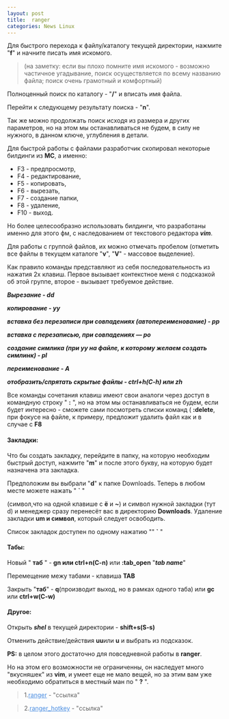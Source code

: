 ```yaml
---
layout: post
title:  ranger
categories: News Linux
---
```


<style>
    .blu { color: #468be1; }
</style>

Для быстрого перехода к файлу/каталогу текущей директории, нажмите "**f**" и начните писать имя 
искомого. 

>(на заметку: если вы плохо помните имя искомого - возможно частичное угадывание, поиск 
осуществляется по всему названию файла; поиск очень грамотный и комфортный)

Полноценный поиск по каталогу - "**/**" и вписать имя файла.

Перейти к следующему результату поиска - "**n**". 

Так же можно продолжать поиск исходя из размера и других параметров, но на этом мы 
останавливаться не будем, в силу не нужного, в данном ключе, углубления в детали.

Для быстрой работы с файлами разработчик скопировал некоторые билдинги из **MC**, а именно:

- F3 - предпросмотр,
- F4 - редактирование,
- F5 - копировать,
- F6 - вырезать,
- F7 - создание папки,
- F8 - удаление, 
- F10 - выход.

Но более целесообразно использовать билдинги, что разработаны именно для этого фм, с 
наследованием от текстового редактора ***vim***.

Для работы с группой файлов, их можно отмечать пробелом (отметить все файлы в текущем каталоге 
"**v**", "**V**" - массовое выделение).

Как правило команды представляют из себя последовательность из нажатия 2х клавиш.
Первое вызывает контекстное меня с подсказкой об этой группе, второе - вызывает требуемое 
действие.

***Вырезание - dd***

***копирование - yy***

***вставка без перезаписи при совпадениях (автопереименование) - pp*** 

***вставка c перезаписью, при совпадениях — po***

 ***создание симлика (при yy на файле, к которому 
 желаем создать симлинк) - pl***

***переименование - A***

***отобразить/спрятать скрытые файлы - ctrl+h(C-h) или zh***

Все команды сочетания клавиш имеют свои аналоги через доступ в командную строку " **:** ", но на 
этом мы
останавливаться не будем, если будет интересно - сможете сами посмотреть списки команд ( 
**:delete**, 
при фокусе на файле, к примеру, предложит удалить файл как и в случае с **F8**

#### Закладки:

Что бы создать закладку, перейдите в папку, на которую необходим быстрый доступ, нажмите "**m**" и
после этого букву, на которую будет назначена эта закладка.

Предположим вы выбрали "**d**" к папке Downloads. Теперь в любом месте можете нажать   " **`** " 
 
(символ,что на одной клавише с **ё** и **~**) и символ нужной закладки (тут d) и менеджер сразу перенесёт 
вас в директорию **Downloads**. Удаление закладки **um и символ**, который следует освободить.
 
Список закладок доступен по одному нажатию  "" **`** "


#### Табы:
 
Новый " **таб** " - **gn или ctrl+n(C-n)** или **:tab_open** "***tab name***"

Перемещение межу табами - клавиша **TAB**

Закрыть "**таб**" - **q**(производит выход, но в рамках одного таба) или **gc** или **ctrl+w(C-w)**

#### Другое:

Открыть ***shel*** в текущей директории - **shift+s(S-s)**

Отменить действие/действия **uu**или **u** и выбрать из подсказок.

 **PS:** в целом этого достаточно для повседневной работы в **ranger**.
 
 Но на этом его возможности не   ограниченны, он наследует много "вкусняшек" из **vim**, и умеет 
 еще 
 не мало вещей, но за этим вам  уже необходимо обратиться в местный ман по " **?** ".

>1.<a class="blu" href="https://disk.yandex.ru/i/6Oidp3XprnxgPA" target="_blank">ranger</a> - 
> "ссылка"

>2.<a class="blu" href="https://disk.yandex.ru/i/pL4jnhcerv7a5g" target="_blank">ranger_hotkey</a> - "ссылка" 
> 